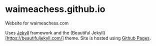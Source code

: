 # waimeachess.github.io
Website for waimeachess.com

Uses [Jekyll](https://jekyllrb.com/) framework and the (Beautiful Jekyll)[https://beautifuljekyll.com/] theme. Site is hosted using [Github Pages](https://github.com/lklots/waimeachess.github.io/actions).